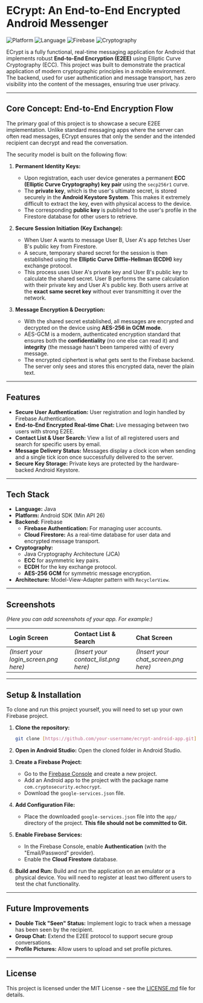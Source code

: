 # ECrypt: An End-to-End Encrypted Android Messenger

![Platform](https://img.shields.io/badge/Platform-Android-green.svg)
![Language](https://img.shields.io/badge/Language-Java-orange.svg)
![Firebase](https://img.shields.io/badge/Backend-Firebase-yellow.svg)
![Cryptography](https://img.shields.io/badge/Crypto-ECC%20%26%20AES-blue.svg)

ECrypt is a fully functional, real-time messaging application for Android that implements robust **End-to-End Encryption (E2EE)** using Elliptic Curve Cryptography (ECC). This project was built to demonstrate the practical application of modern cryptographic principles in a mobile environment. The backend, used for user authentication and message transport, has zero visibility into the content of the messages, ensuring true user privacy.

---

## Core Concept: End-to-End Encryption Flow

The primary goal of this project is to showcase a secure E2EE implementation. Unlike standard messaging apps where the server can often read messages, ECrypt ensures that only the sender and the intended recipient can decrypt and read the conversation.

The security model is built on the following flow:

1.  **Permanent Identity Keys:**
    * Upon registration, each user device generates a permanent **ECC (Elliptic Curve Cryptography) key pair** using the `secp256r1` curve.
    * The **private key**, which is the user's ultimate secret, is stored securely in the **Android Keystore System**. This makes it extremely difficult to extract the key, even with physical access to the device.
    * The corresponding **public key** is published to the user's profile in the Firestore database for other users to retrieve.

2.  **Secure Session Initiation (Key Exchange):**
    * When User A wants to message User B, User A's app fetches User B's public key from Firestore.
    * A secure, temporary shared secret for the session is then established using the **Elliptic Curve Diffie-Hellman (ECDH)** key exchange protocol.
    * This process uses User A's private key and User B's public key to calculate the shared secret. User B performs the same calculation with their private key and User A's public key. Both users arrive at the **exact same secret key** without ever transmitting it over the network.

3.  **Message Encryption & Decryption:**
    * With the shared secret established, all messages are encrypted and decrypted on the device using **AES-256 in GCM mode**.
    * AES-GCM is a modern, authenticated encryption standard that ensures both the **confidentiality** (no one else can read it) and **integrity** (the message hasn't been tampered with) of every message.
    * The encrypted ciphertext is what gets sent to the Firebase backend. The server only sees and stores this encrypted data, never the plain text.

---

## Features

* **Secure User Authentication:** User registration and login handled by Firebase Authentication.
* **End-to-End Encrypted Real-time Chat:** Live messaging between two users with strong E2EE.
* **Contact List & User Search:** View a list of all registered users and search for specific users by email.
* **Message Delivery Status:** Messages display a clock icon when sending and a single tick icon once successfully delivered to the server.
* **Secure Key Storage:** Private keys are protected by the hardware-backed Android Keystore.

---

## Tech Stack

* **Language:** Java
* **Platform:** Android SDK (Min API 26)
* **Backend:** Firebase
    * **Firebase Authentication:** For managing user accounts.
    * **Cloud Firestore:** As a real-time database for user data and encrypted message transport.
* **Cryptography:**
    * Java Cryptography Architecture (JCA)
    * **ECC** for asymmetric key pairs.
    * **ECDH** for the key exchange protocol.
    * **AES-256 GCM** for symmetric message encryption.
* **Architecture:** Model-View-Adapter pattern with `RecyclerView`.

---

## Screenshots

*(Here you can add screenshots of your app. For example:)*

| Login Screen                        | Contact List & Search                   | Chat Screen                    |
| :---------------------------------- | :-------------------------------------- | :----------------------------- |
| *(Insert your login_screen.png here)* | *(Insert your contact_list.png here)* | *(Insert your chat_screen.png here)* |

---

## Setup & Installation

To clone and run this project yourself, you will need to set up your own Firebase project.

1.  **Clone the repository:**
    ```bash
    git clone [https://github.com/your-username/ecrypt-android-app.git](https://github.com/your-username/ecrypt-android-app.git)
    ```

2.  **Open in Android Studio:** Open the cloned folder in Android Studio.

3.  **Create a Firebase Project:**
    * Go to the [Firebase Console](https://console.firebase.google.com/) and create a new project.
    * Add an Android app to the project with the package name `com.cryptosecurity.echocrypt`.
    * Download the `google-services.json` file.

4.  **Add Configuration File:**
    * Place the downloaded `google-services.json` file into the `app/` directory of the project. **This file should not be committed to Git.**

5.  **Enable Firebase Services:**
    * In the Firebase Console, enable **Authentication** (with the "Email/Password" provider).
    * Enable the **Cloud Firestore** database.

6.  **Build and Run:** Build and run the application on an emulator or a physical device. You will need to register at least two different users to test the chat functionality.

---

## Future Improvements

* **Double Tick "Seen" Status:** Implement logic to track when a message has been seen by the recipient.
* **Group Chat:** Extend the E2EE protocol to support secure group conversations.
* **Profile Pictures:** Allow users to upload and set profile pictures.

---

## License

This project is licensed under the MIT License - see the [LICENSE.md](LICENSE.md) file for details.
